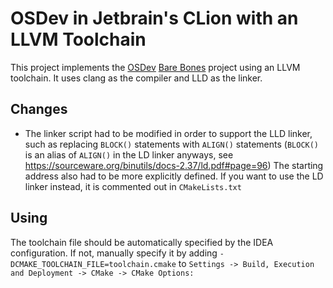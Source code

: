 # OSDev in Jetbrain's CLion with an LLVM Toolchain
This project implements the [OSDev](https://wiki.osdev.org) [Bare Bones](https://wiki.osdev.org/Bare_Bones) project using an LLVM toolchain. It uses clang as the compiler and LLD as the linker.

## Changes
- The linker script had to be modified in order to support the LLD linker, such as replacing  `BLOCK()` statements with `ALIGN()` statements (`BLOCK()` is an alias of `ALIGN()` in the LD linker anyways, see https://sourceware.org/binutils/docs-2.37/ld.pdf#page=96) The starting address also had to be more explicitly defined. If you want to use the LD linker instead, it is commented out in `CMakeLists.txt` 

## Using
The toolchain file should be automatically specified by the IDEA configuration. If not, manually specify it by adding `-DCMAKE_TOOLCHAIN_FILE=toolchain.cmake` to `Settings -> Build, Execution and Deployment -> CMake -> CMake Options:`
